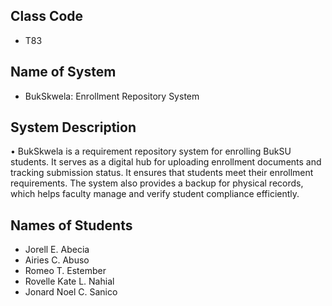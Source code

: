 ## Class Code
- T83

## Name of System
- BukSkwela: Enrollment Repository System

## System Description
•	BukSkwela is a requirement repository system for enrolling BukSU students. It serves as a digital hub for uploading enrollment documents and tracking submission status. It ensures that students meet their enrollment requirements. The system also provides a backup for physical records, which helps faculty manage and verify student compliance efficiently.

## Names of Students
- Jorell E. Abecia
- Airies C. Abuso
- Romeo T. Estember
- Rovelle Kate L. Nahial
- Jonard Noel C. Sanico
